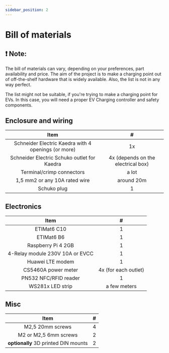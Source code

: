 ```yaml
---
sidebar_position: 2
---
```


# Bill of materials

## ❗ Note:

The bill of materials can vary, depending on your preferences, part availability and price. The aim of the project is to
make a charging point out of off-the-shelf hardware that is widely available. Also, the list is not in any way perfect.

The list might not be suitable, if you're trying to make a charging point for EVs. In this case, you will need a proper
EV Charging controller and safety components.

## Enclosure and wiring

|                        Item                         |                 #                  |
|:---------------------------------------------------:|:----------------------------------:|
| Schneider Electric Kaedra with 4 openings (or more) |                 1x                 |
|     Schneider Electric Schuko outlet for Kaedra     | 4x (depends on the electrical box) | 
|              Terminal/crimp connectors              |               a lot                | 
|            1,5 mm2 or any 10A rated wire            |             around 20m             | 
|                     Schuko plug                     |                 1                  |

## Electronics

|              Item               |          #           |
|:-------------------------------:|:--------------------:|
|           ETIMat6 C10           |          1           |
|           ETIMat6 B6            |          1           |
|       Raspberry Pi 4 2GB        |          1           |
| 4-Relay module 230V 10A or EVCC |          1           |
|        Huawei LTE modem         |          1           |
|       CS5460A power meter       | 4x (for each outlet) |
|      PN532 NFC/RFID reader      |          1           |
|        WS281x LED strip         |     a few meters     |

## Misc

|                 Item                 | # | 
|:------------------------------------:|:-:|
|           M2,5 20mm screws           | 4 |
|        M2 or M2,5 6mm screws         | 2 |
| __optionally__ 3D printed DIN mounts | 2 |